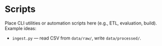 # Scripts

Place CLI utilities or automation scripts here (e.g., ETL, evaluation, build). Example ideas:
- `ingest.py` — read CSV from `data/raw/`, write `data/processed/`.